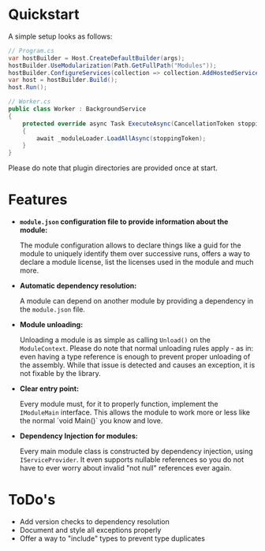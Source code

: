 # Quickstart
A simple setup looks as follows:
```csharp
// Program.cs
var hostBuilder = Host.CreateDefaultBuilder(args);
hostBuilder.UseModularization(Path.GetFullPath("Modules"));
hostBuilder.ConfigureServices(collection => collection.AddHostedService<Worker>());
var host = hostBuilder.Build();
host.Run();

// Worker.cs
public class Worker : BackgroundService
{
    protected override async Task ExecuteAsync(CancellationToken stoppingToken)
    {
        await _moduleLoader.LoadAllAsync(stoppingToken);
    }
}
```
Please do note that plugin directories are provided once at start.

# Features
- **`module.json` configuration file to provide information about the module:**
 
  The module configuration allows to declare things like a guid for the module to
  uniquely identify them over successive runs, offers a way to declare a module license,
  list the licenses used in the module and much more. 
- **Automatic dependency resolution:**
 
  A module can depend on another module by providing a dependency
  in the `module.json` file.
- **Module unloading:**
 
  Unloading a module is as simple as calling `Unload()` on the `ModuleContext`.
  Please do note that normal unloading rules apply - as in: even having a type
  reference is enough to prevent proper unloading of the assembly.
  While that issue is detected and causes an exception, it is not fixable by the library.
- **Clear entry point:**
  
  Every module must, for it to properly function, implement the `IModuleMain` interface.
  This allows the module to work more or less like the normal ´void Main()` you know
  and love.
- **Dependency Injection for modules:**
  
  Every main module class is constructed by dependency injection, using
  `IServiceProvider`. It even supports nullable references so you do not have to
  ever worry about invalid "not null" references ever again.


# ToDo's
- Add version checks to dependency resolution
- Document and style all exceptions properly
- Offer a way to "include" types to prevent type duplicates